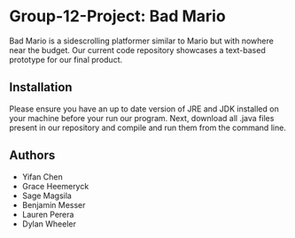 # Group-12-Project: Bad Mario
Bad Mario is a sidescrolling platformer similar to Mario but with nowhere near the budget. Our current code repository showcases a text-based prototype for our final product.

## Installation
Please ensure you have an up to date version of JRE and JDK installed on your machine before your run our program. Next, download all .java files present in our repository and compile and run them from the command line.

## Authors
- Yifan Chen
- Grace Heemeryck
- Sage Magsila
- Benjamin Messer
- Lauren Perera
- Dylan Wheeler
